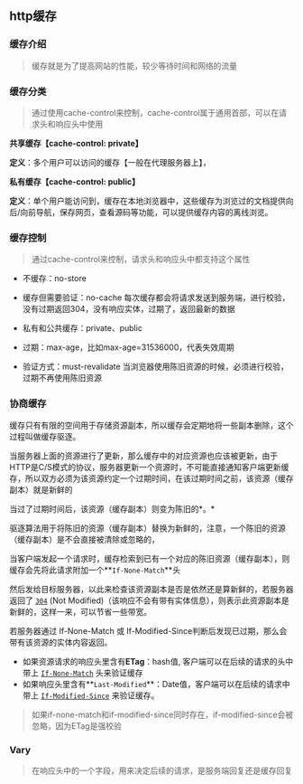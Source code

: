 ## http缓存

### 缓存介绍

> 缓存就是为了提高网站的性能，较少等待时间和网络的流量

### 缓存分类

> 通过使用cache-control来控制，cache-control属于通用首部，可以在请求头和响应头中使用

**共享缓存【cache-control: private】**

**定义**：多个用户可以访问的缓存【一般在代理服务器上】，

**私有缓存【cache-control: public】**

**定义**：单个用户能访问到，缓存在本地浏览器中，这些缓存为浏览过的文档提供向后/向前导航，保存网页，查看源码等功能，可以提供缓存内容的离线浏览。

### 缓存控制

> 通过cache-control来控制，请求头和响应头中都支持这个属性

- 不缓存：no-store

- 缓存但需要验证：no-cache 每次缓存都会将请求发送到服务端，进行校验，没有过期返回304，没有响应实体，过期了，返回最新的数据
- 私有和公共缓存：private、public
- 过期：max-age，比如max-age=31536000，代表失效周期
- 验证方式：must-revalidate  当浏览器使用陈旧资源的时候，必须进行校验，过期不再使用陈旧资源

### 协商缓存

缓存只有有限的空间用于存储资源副本，所以缓存会定期地将一些副本删除，这个过程叫做缓存驱逐。

当服务器上面的资源进行了更新，那么缓存中的对应资源也应该被更新，由于HTTP是C/S模式的协议，服务器更新一个资源时，不可能直接通知客户端更新缓存，所以双方必须为该资源约定一个过期时间，在该过期时间之前，该资源（缓存副本）就是新鲜的

当过了过期时间后，该资源（缓存副本）则变为陈旧的*。*

驱逐算法用于将陈旧的资源（缓存副本）替换为新鲜的，注意，一个陈旧的资源（缓存副本）是不会直接被清除或忽略的，

当客户端发起一个请求时，缓存检索到已有一个对应的陈旧资源（缓存副本），则缓存会先将此请求附加一个**`If-None-Match`**头

然后发给目标服务器，以此来检查该资源副本是否是依然还是算新鲜的，若服务器返回了 [`304`](https://developer.mozilla.org/en-US/docs/Web/HTTP/Status/304) (Not Modified)（该响应不会有带有实体信息），则表示此资源副本是新鲜的，这样一来，可以节省一些带宽。

若服务器通过 If-None-Match 或 If-Modified-Since判断后发现已过期，那么会带有该资源的实体内容返回。

+ 如果资源请求的响应头里含有**ETag**：hash值, 客户端可以在后续的请求的头中带上 [`If-None-Match`](https://developer.mozilla.org/zh-CN/docs/Web/HTTP/Headers/If-None-Match) 头来验证缓存
+ 如果响应头里含有**`Last-Modified`**：Date值，客户端可以在后续的请求中带上 [`If-Modified-Since`](https://developer.mozilla.org/zh-CN/docs/Web/HTTP/Headers/If-Modified-Since) 来验证缓存。

> 如果if-none-match和if-modified-since同时存在，if-modified-since会被忽略，因为ETag是强校验

### Vary

> 在响应头中的一个字段，用来决定后续的请求，是服务端回复还是缓存回复



